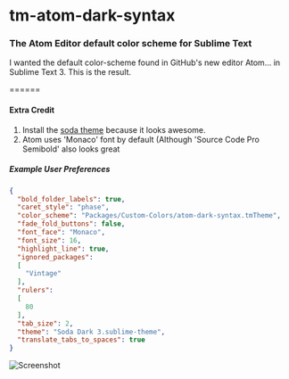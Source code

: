 tm-atom-dark-syntax
===================

### The Atom Editor default color scheme for Sublime Text  

I wanted the default color-scheme found in GitHub's new editor Atom... in Sublime Text 3. This is the result.

======

#### Extra Credit

1. Install the [soda theme](https://github.com/buymeasoda/soda-theme/) because it looks awesome. 
2. Atom uses 'Monaco' font by default (Although 'Source Code Pro Semibold' also looks great

##### Example User Preferences
```json
{
  "bold_folder_labels": true,
  "caret_style": "phase",
  "color_scheme": "Packages/Custom-Colors/atom-dark-syntax.tmTheme",
  "fade_fold_buttons": false,
  "font_face": "Monaco",
  "font_size": 16,
  "highlight_line": true,
  "ignored_packages":
  [
    "Vintage"
  ],
  "rulers":
  [
    80
  ],
  "tab_size": 2,
  "theme": "Soda Dark 3.sublime-theme",
  "translate_tabs_to_spaces": true
}
```

![Screenshot](https://31.media.tumblr.com/9f2c58d82ba8096d0bf4b78127d3287c/tumblr_inline_n49afkfE651sx0sfq.png)
